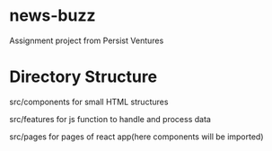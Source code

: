 # news-buzz
Assignment project from Persist Ventures


# Directory Structure

src/components for small HTML structures

src/features for js function to handle and process data

src/pages  for pages of react app(here components will be imported)
